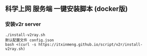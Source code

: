 ## 科学上网 服务端 一键安装脚本 (docker版)
### 安装v2r server
	./install-v2ray.sh
	默认配置文件 config.json
	bash <(curl -s https://itxinmeng.github.io/script/v2r/install-v2ray.sh)
